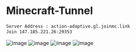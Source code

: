 # Minecraft-Tunnel

```bash
Server Address : action-adaptive.gl.joinmc.link
Join 147.185.221.26:29353
```

![image](https://github.com/user-attachments/assets/1be3a152-9477-415b-b6a4-72e7cbd8cbd0)
![image](https://github.com/user-attachments/assets/bf1ca85d-bf10-4199-a5e4-72ca9fa697e2)
![image](https://github.com/user-attachments/assets/3ec3a68b-2b93-4c29-943b-7dc0dec73114)
![image](https://github.com/user-attachments/assets/e9e53496-af6e-4aaa-8ea6-1ef9799a98bd)
